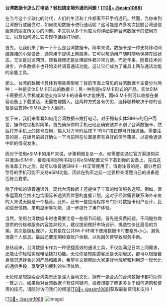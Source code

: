 **台湾数据卡怎么打电话？轻松搞定境外通讯问题！[[TG💪+ @esim1088](https://t.me/s/esim1088)]**

在当今这个全球化的时代，人们的生活和工作都离不开手机通讯。然而，当你来到台湾旅行或居住时，如何使用数据卡进行通话呢？这可能是许多初次接触台湾通信服务的朋友所关心的问题。本文将从多个角度为你详细讲解台湾数据卡的使用方法，以及如何通过它实现电话拨打功能。

首先，让我们来了解一下什么是台湾数据卡。简单来说，数据卡是一种支持移动网络连接的小型设备，通常用于提供上网服务。它可以帮助用户随时随地保持在线状态，无论是浏览网页、观看视频还是处理邮件都非常方便。而近年来，随着技术的进步，许多数据卡也开始支持语音通话功能，这让它们成为了兼具上网与通话功能的全能工具。

那么，台湾的数据卡具体有哪些类型呢？目前市面上常见的台湾数据卡主要分为两种：一种是实体SIM卡形式的数据卡；另一种则是eSIM卡形式的产品。实体SIM卡需要插入手机或其他支持SIM卡的设备中才能使用，而eSIM卡则可以直接在兼容设备上下载激活，无需物理插入。这两种方式各有优劣，选择哪种取决于你的设备是否支持eSIM以及个人偏好。

接下来，我们来看看如何用台湾数据卡拨打电话。对于拥有实体SIM卡的用户而言，操作过程相对简单。首先确保你的手机已经正确安装并识别了台湾数据卡，然后打开手机上的拨号应用，输入对方号码后按下“呼叫”按钮即可开始通话。需要注意的是，在拨号前最好确认一下当前所在位置是否有良好的信号覆盖，以避免通话中断的情况发生。

而对于使用eSIM卡的用户来说，步骤稍微复杂一点。你需要先通过官方渠道购买并激活eSIM卡，接着按照说明书指引将eSIM配置文件下载到你的设备上。完成这些准备工作之后，就可以像普通SIM卡一样正常使用了。值得注意的是，部分老旧型号的手机可能不支持eSIM功能，因此在购买之前一定要检查清楚自己的设备是否符合要求。

除了传统的语音通话外，现代台湾数据卡还提供了丰富的增值服务选项。例如，很多运营商会推出包含国际长途资费优惠的套餐计划，这对于经常需要联系海外亲友的人来说无疑是一个福音。此外，还有一些应用程序专门针对数据卡用户设计，比如语音信箱、来电显示等功能，进一步提升了用户体验。

当然，使用台湾数据卡时也需要注意一些细节问题。首先是资费问题，不同服务商提供的价格和服务内容差异较大，建议提前做好市场调研，挑选性价比最高的方案。其次是隐私保护，尤其是在公共Wi-Fi环境下使用数据卡时要格外小心，避免泄露个人信息。最后还要定期检查账户余额，以免因欠费导致服务中断。

总结起来，台湾数据卡作为一种便捷高效的通讯工具，不仅能满足日常上网需求，还能让你轻松实现电话拨打功能。无论你是短期游客还是长期居民，都可以根据自身情况选择合适的产品和服务。希望本文能帮助大家更好地理解和利用这一现代化的通信手段，享受更加便利的生活体验。

无论你是想探索台湾美景还是深入当地文化，拥有一张合适的台湾数据卡都将助你一臂之力。如果你对台湾数据卡有任何疑问，或者想要了解更多关于如何选购和使用的技巧，请随时访问我们的频道[[TG💪+ @esim1088](https://t.me/s/esim1088)]获取最新资讯和支持！

[[TG💪+ @esim1088](https://t.me/s/esim1088) ![Image](https://i.postimg.cc/4NQfJmqS/Snipaste-2025-05-13-00-14-12.png)]